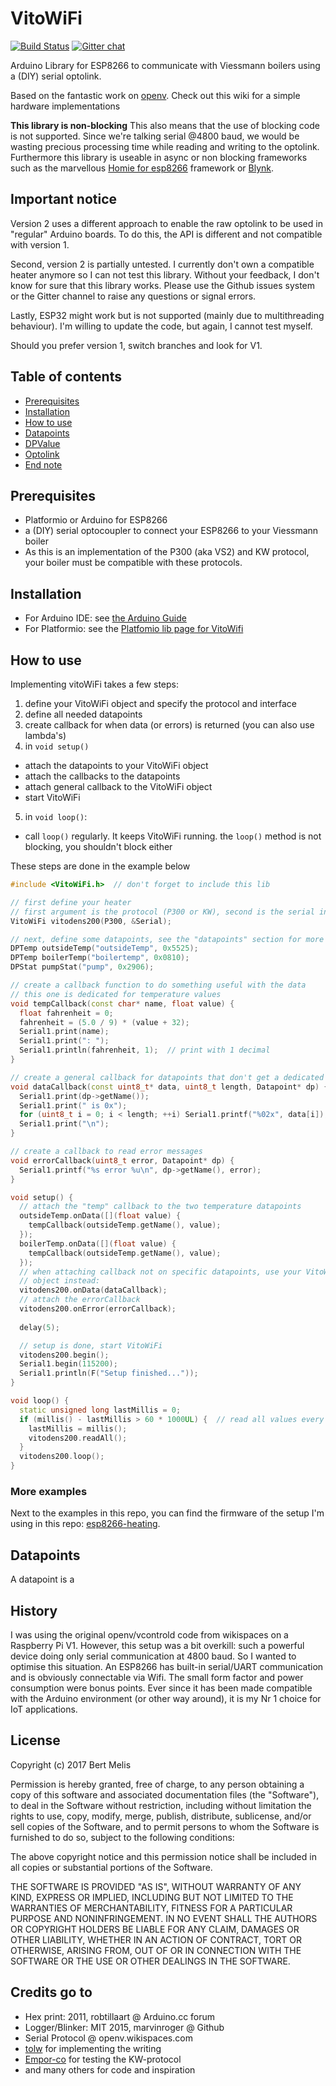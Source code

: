# VitoWiFi

[![Build Status](https://travis-ci.org/bertmelis/VitoWiFi.svg?branch=master)](https://travis-ci.org/bertmelis/VitoWiFi) 
[![Gitter chat](https://badges.gitter.im/gitterHQ/gitter.png)](https://gitter.im/VitoWiFi/VitoWiFi)

Arduino Library for ESP8266 to communicate with Viessmann boilers using a (DIY) serial optolink.

Based on the fantastic work on [openv](https://github.com/openv/openv/wiki). Check out this wiki for a simple hardware implementations

**This library is non-blocking**
This also means that the use of blocking code is not supported.
Since we're talking serial @4800 baud, we would be wasting precious processing time while reading and writing to the optolink. Furthermore this library is useable in async or non blocking frameworks such as the marvellous [Homie for esp8266](https://github.com/marvinroger/homie-esp8266) framework or [Blynk](https://www.blynk.cc).

## Important notice

Version 2 uses a different approach to enable the raw optolink to be used in "regular" Arduino boards. To do this, the API is different and not compatible with version 1.

Second, version 2 is partially untested. I currently don't own a compatible heater anymore so I can not test this library. Without your feedback, I don't know for sure that this library works. Please use the Github issues system or the Gitter channel to raise any questions or signal errors.

Lastly, ESP32 might work but is not supported (mainly due to multithreading behaviour). I'm willing to update the code, but again, I cannot test myself.

Should you prefer version 1, switch branches and look for V1.

## Table of contents

- [Prerequisites](#prerequisites)
- [Installation](#installation)
- [How to use](#how-to-use)
- [Datapoints](#datapoints)
- [DPValue](#dpvalue)
- [Optolink](#optolink)
- [End note](#end-note)

## Prerequisites

* Platformio or Arduino for ESP8266
* a (DIY) serial optocoupler to connect your ESP8266 to your Viessmann boiler
* As this is an implementation of the P300 (aka VS2) and KW protocol, your boiler must be compatible with these protocols.

## Installation

* For Arduino IDE: see [the Arduino Guide](https://www.arduino.cc/en/Guide/Libraries#toc4)
* For Platformio: see the [Platfomio lib page for VitoWifi](http://platformio.org/lib/show/1939/VitoWiFi)

## How to use

Implementing vitoWiFi takes a few steps:
1. define your VitoWiFi object and specify the protocol and interface
2. define all needed datapoints
3. create callback for when data (or errors) is returned (you can also use lambda's)
4. in `void setup()`
  - attach the datapoints to your VitoWiFi object
  - attach the callbacks to the datapoints
  - attach general callback to the VitoWiFi object
  - start VitoWiFi
5. in `void loop()`:
  - call `loop()` regularly. It keeps VitoWiFi running. the `loop()` method is not blocking, you shouldn't block either

These steps are done in the example below

```C++
#include <VitoWiFi.h>  // don't forget to include this lib

// first define your heater
// first argument is the protocol (P300 or KW), second is the serial interface on which you connect the optolink
VitoWiFi vitodens200(P300, &Serial);

// next, define some datapoints, see the "datapoints" section for more info
DPTemp outsideTemp("outsideTemp", 0x5525);
DPTemp boilerTemp("boilertemp", 0x0810);
DPStat pumpStat("pump", 0x2906);

// create a callback function to do something useful with the data
// this one is dedicated for temperature values
void tempCallback(const char* name, float value) {
  float fahrenheit = 0;
  fahrenheit = (5.0 / 9) * (value + 32);
  Serial1.print(name);
  Serial1.print(": ");
  Serial1.println(fahrenheit, 1);  // print with 1 decimal
}

// create a general callback for datapoints that don't get a dedicated one
void dataCallback(const uint8_t* data, uint8_t length, Datapoint* dp) {
  Serial1.print(dp->getName());
  Serial1.print(" is 0x");
  for (uint8_t i = 0; i < length; ++i) Serial1.printf("%02x", data[i]);
  Serial1.print("\n");
}

// create a callback to read error messages
void errorCallback(uint8_t error, Datapoint* dp) {
  Serial1.printf("%s error %u\n", dp->getName(), error);
}

void setup() {
  // attach the "temp" callback to the two temperature datapoints
  outsideTemp.onData([](float value) {
    tempCallback(outsideTemp.getName(), value);
  });
  boilerTemp.onData([](float value) {
    tempCallback(outsideTemp.getName(), value);
  });
  // when attaching callback not on specific datapoints, use your VitoWiFi
  // object instead:
  vitodens200.onData(dataCallback);
  // attach the errorCallback
  vitodens200.onError(errorCallback);
  
  delay(5);

  // setup is done, start VitoWiFi
  vitodens200.begin();
  Serial1.begin(115200);
  Serial1.println(F("Setup finished..."));
}

void loop() {
  static unsigned long lastMillis = 0;
  if (millis() - lastMillis > 60 * 1000UL) {  // read all values every 60 seconds
    lastMillis = millis();
    vitodens200.readAll();
  }
  vitodens200.loop();
}
```

### More examples

Next to the examples in this repo, you can find the firmware of the setup I'm using in this repo: [esp8266-heating](https://github.com/bertmelis/esp8266-heating).

## Datapoints

A datapoint is a 

## History

I was using the original openv/vcontrold code from wikispaces on a Raspberry Pi V1. However, this setup was a bit overkill: such a powerful device doing only serial communication at 4800 baud. So I wanted to optimise this situation.
An ESP8266 has built-in serial/UART communication and is obviously connectable via Wifi. The small form factor and power consumption were bonus points. Ever since it has been made compatible with the Arduino environment (or other way around), it is my Nr 1 choice for IoT applications.

## License

Copyright (c) 2017 Bert Melis

Permission is hereby granted, free of charge, to any person obtaining a copy
of this software and associated documentation files (the "Software"), to deal
in the Software without restriction, including without limitation the rights
to use, copy, modify, merge, publish, distribute, sublicense, and/or sell
copies of the Software, and to permit persons to whom the Software is
furnished to do so, subject to the following conditions:

The above copyright notice and this permission notice shall be included in all
copies or substantial portions of the Software.

THE SOFTWARE IS PROVIDED "AS IS", WITHOUT WARRANTY OF ANY KIND, EXPRESS OR
IMPLIED, INCLUDING BUT NOT LIMITED TO THE WARRANTIES OF MERCHANTABILITY,
FITNESS FOR A PARTICULAR PURPOSE AND NONINFRINGEMENT. IN NO EVENT SHALL THE
AUTHORS OR COPYRIGHT HOLDERS BE LIABLE FOR ANY CLAIM, DAMAGES OR OTHER
LIABILITY, WHETHER IN AN ACTION OF CONTRACT, TORT OR OTHERWISE, ARISING FROM,
OUT OF OR IN CONNECTION WITH THE SOFTWARE OR THE USE OR OTHER DEALINGS IN THE
SOFTWARE.

## Credits go to

* Hex print: 2011, robtillaart @ Arduino.cc forum
* Logger/Blinker: MIT 2015, marvinroger @ Github
* Serial Protocol @ openv.wikispaces.com
* [tolw](https://github.com/tolw) for implementing the writing
* [Empor-co](https://github.com/Empor-co) for testing the KW-protocol
* and many others for code and inspiration
